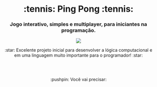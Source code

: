 <h1 align="center"> :tennis: Ping Pong :tennis: </h1>
<h3 align="center"> Jogo interativo, simples e multiplayer, para iniciantes na programação. </h3>
<p align="center">
<img src="https://img.shields.io/badge/STATUS-FINALIZADO-orange"/>
</p>
<p align="center"> :star: Excelente projeto inicial para desenvolver a 
lógica computacional e 
<br> em uma linguagem muito importante para o programador! :star:</p>

<br>
<br>
<p align="center"> :pushpin: Você vai precisar:
